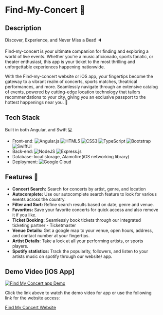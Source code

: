 # Find-My-Concert :date:

## Description
Discover, Experience, and Never Miss a Beat! :speaker:

Find-my-concert is your ultimate companion for finding and exploring a world of live events. Whether you're a music aficionado, sports fanatic, or theater enthusiast, this app is your ticket to the most thrilling and unforgettable experiences happening nationwide.

With the Find-my-concert website or iOS app, your fingertips become the gateway to a vibrant realm of concerts, sports matches, theatrical performances, and more. Seamlessly navigate through an extensive catalog of events, powered by cutting-edge location technology that tailors recommendations to your city, giving you an exclusive passport to the hottest happenings near you. :musical_note:

## Tech Stack 
Built in both Angular, and Swift :computer:
- Front-end: ![Angular.js](https://img.shields.io/badge/angular.js-%23E23237.svg?style=for-the-badge&logo=angularjs&logoColor=white) ![HTML5](https://img.shields.io/badge/-HTML5-CC2400?style=for-the-badge&logo=html5&logoColor=white) ![CSS3](https://img.shields.io/badge/-CSS3-E24800?style=for-the-badge&logo=css3) ![TypeScript](https://img.shields.io/badge/-TypeScript-FE7601?style=for-the-badge&logo=typescript) ![Bootstrap](https://img.shields.io/badge/bootstrap-FE9A00?style=for-the-badge&logo=bootstrap&logoColor=white) ![SwiftUI](https://img.shields.io/badge/-swift-FE7601?style=for-the-badge&logo=swift)
- Back-end:  ![NodeJS](https://img.shields.io/badge/node.js-6DA55F?style=for-the-badge&logo=node.js&logoColor=white)  ![Express.js](https://img.shields.io/badge/express.js-%23404d59.svg?style=for-the-badge&logo=express&logoColor=%2361DAFB)
- Database: local storage, Alamofire(iOS networking library)
- Deployment: ![Google Cloud](https://img.shields.io/badge/GoogleCloud-%234285F4.svg?style=for-the-badge&logo=google-cloud&logoColor=white)

## Features :page_with_curl:
- **Concert Search:** Search for concerts by artist, genre, and location
- **Autocomplete:** Use our autocomplete search feature to look for various events across the country.
- **Filter and Sort:** Refine search results based on date, genre and venue.
- **Favorites:** Save your favorite concerts for quick access and also remove it if you like.
- **Ticket Booking:** Seamlessly book tickets through our integrated ticketing partner - Ticketmaster
- **Venue Details:** Get a google map to your venue, open hours, address, and contact number at your fingertips.
- **Artist Details:** Take a look at all your performing artists, or sports players.
- **Spotify statistics:** Track the popularity, followers, and listen to your artists music on spotify through our website/ app.

## Demo Video [iOS App]
[![Find My Concert app Demo](https://img.youtube.com/vi/VIDEO_ID_HERE/0.jpg)](https://www.youtube.com/watch?v=VIDEO_ID_HERE)

Click the link above to watch the demo video for app or use the following link for the website access: 

[Find My Concert Website](https://angular-app-events.wl.r.appspot.com/search)
